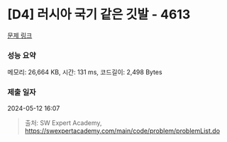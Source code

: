 # [D4] 러시아 국기 같은 깃발 - 4613 

[문제 링크](https://swexpertacademy.com/main/code/problem/problemDetail.do?contestProbId=AWQl9TIK8qoDFAXj) 

### 성능 요약

메모리: 26,664 KB, 시간: 131 ms, 코드길이: 2,498 Bytes

### 제출 일자

2024-05-12 16:07



> 출처: SW Expert Academy, https://swexpertacademy.com/main/code/problem/problemList.do